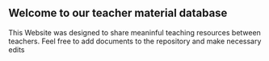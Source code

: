 ## Welcome to our teacher material database 
This Website was designed to share meaninful teaching resources between teachers. Feel free to add documents to the repository and make necessary edits 
